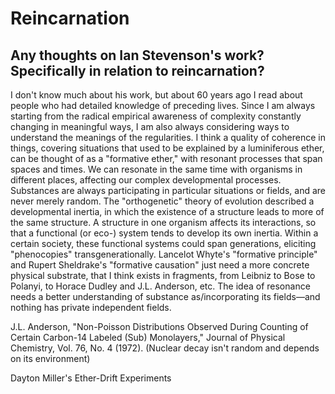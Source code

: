 # Reincarnation

## Any thoughts on Ian Stevenson's work? Specifically in relation to reincarnation?
I don't know much about his work, but about 60 years ago I read about people who had detailed knowledge of preceding lives. Since I am always starting from the radical empirical awareness of complexity constantly changing in meaningful ways, I am also always considering ways to understand the meanings of the regularities. I think a quality of coherence in things, covering situations that used to be explained by a luminiferous ether, can be thought of as a "formative ether," with resonant processes that span spaces and times. We can resonate in the same time with organisms in different places, affecting our complex developmental processes. Substances are always participating in particular situations or fields, and are never merely random. The "orthogenetic" theory of evolution described a developmental inertia, in which the existence of a structure leads to more of the same structure. A structure in one organism affects its interactions, so that a functional (or eco-) system tends to develop its own inertia. Within a certain society, these functional systems could span generations, eliciting "phenocopies" transgenerationally. Lancelot Whyte's "formative principle" and Rupert Sheldrake's "formative causation" just need a more concrete physical substrate, that I think exists in fragments, from Leibniz to Bose to Polanyi, to Horace Dudley and J.L. Anderson, etc. The idea of resonance needs a better understanding of substance as/incorporating its fields—and nothing has private independent fields.

J.L. Anderson, "Non-Poisson Distributions Observed During Counting of Certain Carbon-14 Labeled (Sub) Monolayers," Journal of Physical Chemistry, Vol. 76, No. 4 (1972). (Nuclear decay isn't random and depends on its environment)

Dayton Miller's Ether-Drift Experiments